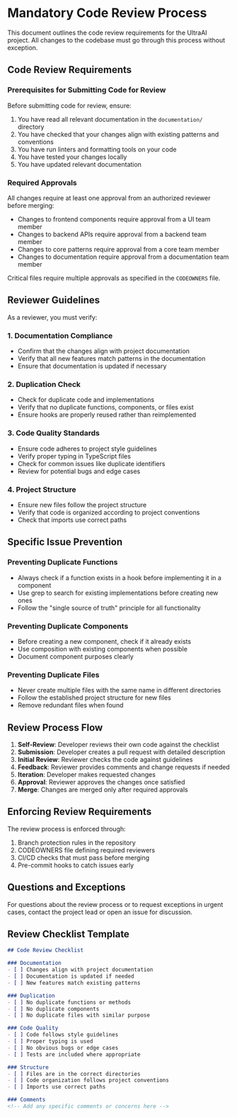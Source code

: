 # Mandatory Code Review Process

This document outlines the code review requirements for the UltraAI project. All changes to the codebase must go through this process without exception.

## Code Review Requirements

### Prerequisites for Submitting Code for Review

Before submitting code for review, ensure:

1. You have read all relevant documentation in the `documentation/` directory
2. You have checked that your changes align with existing patterns and conventions
3. You have run linters and formatting tools on your code
4. You have tested your changes locally
5. You have updated relevant documentation

### Required Approvals

All changes require at least one approval from an authorized reviewer before merging:

- Changes to frontend components require approval from a UI team member
- Changes to backend APIs require approval from a backend team member
- Changes to core patterns require approval from a core team member
- Changes to documentation require approval from a documentation team member

Critical files require multiple approvals as specified in the `CODEOWNERS` file.

## Reviewer Guidelines

As a reviewer, you must verify:

### 1. Documentation Compliance

- Confirm that the changes align with project documentation
- Verify that all new features match patterns in the documentation
- Ensure that documentation is updated if necessary

### 2. Duplication Check

- Check for duplicate code and implementations
- Verify that no duplicate functions, components, or files exist
- Ensure hooks are properly reused rather than reimplemented

### 3. Code Quality Standards

- Ensure code adheres to project style guidelines
- Verify proper typing in TypeScript files
- Check for common issues like duplicate identifiers
- Review for potential bugs and edge cases

### 4. Project Structure

- Ensure new files follow the project structure
- Verify that code is organized according to project conventions
- Check that imports use correct paths

## Specific Issue Prevention

### Preventing Duplicate Functions

- Always check if a function exists in a hook before implementing it in a component
- Use grep to search for existing implementations before creating new ones
- Follow the "single source of truth" principle for all functionality

### Preventing Duplicate Components

- Before creating a new component, check if it already exists
- Use composition with existing components when possible
- Document component purposes clearly

### Preventing Duplicate Files

- Never create multiple files with the same name in different directories
- Follow the established project structure for new files
- Remove redundant files when found

## Review Process Flow

1. **Self-Review**: Developer reviews their own code against the checklist
2. **Submission**: Developer creates a pull request with detailed description
3. **Initial Review**: Reviewer checks the code against guidelines
4. **Feedback**: Reviewer provides comments and change requests if needed
5. **Iteration**: Developer makes requested changes
6. **Approval**: Reviewer approves the changes once satisfied
7. **Merge**: Changes are merged only after required approvals

## Enforcing Review Requirements

The review process is enforced through:

1. Branch protection rules in the repository
2. CODEOWNERS file defining required reviewers
3. CI/CD checks that must pass before merging
4. Pre-commit hooks to catch issues early

## Questions and Exceptions

For questions about the review process or to request exceptions in urgent cases, contact the project lead or open an issue for discussion.

## Review Checklist Template

```markdown
## Code Review Checklist

### Documentation
- [ ] Changes align with project documentation
- [ ] Documentation is updated if needed
- [ ] New features match existing patterns

### Duplication
- [ ] No duplicate functions or methods
- [ ] No duplicate components
- [ ] No duplicate files with similar purpose

### Code Quality
- [ ] Code follows style guidelines
- [ ] Proper typing is used
- [ ] No obvious bugs or edge cases
- [ ] Tests are included where appropriate

### Structure
- [ ] Files are in the correct directories
- [ ] Code organization follows project conventions
- [ ] Imports use correct paths

### Comments
<!-- Add any specific comments or concerns here -->
```
